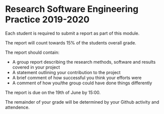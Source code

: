 # Research Software Engineering Practice 2019-2020

Each student is required to submit a report as part of this module.

The report will count towards 15% of the students overall grade.

The report should contain:

- A group report describing the research methods, software and results covered in your project
- A statement outlining your contribution to the project
- A brief comment of how successful you think your efforts were
- A comment of how you/the group could have done things differently 

The report is due on the 19th of June by 15:00.

The remainder of your grade will be determined by your Github activity and attendence.

